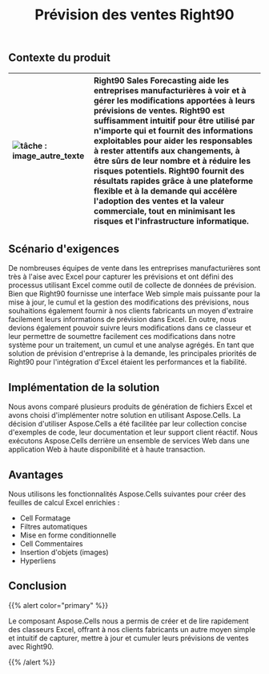﻿---
title: Prévision des ventes Right90
type: docs
weight: 10
url: /fr/net/right90-sales-forecasting/
---
## **Contexte du produit**

|![tâche : image_autre_texte](right90-sales-forecasting_1.png)|Right90 Sales Forecasting aide les entreprises manufacturières à voir et à gérer les modifications apportées à leurs prévisions de ventes. Right90 est suffisamment intuitif pour être utilisé par n'importe qui et fournit des informations exploitables pour aider les responsables à rester attentifs aux changements, à être sûrs de leur nombre et à réduire les risques potentiels. Right90 fournit des résultats rapides grâce à une plateforme flexible et à la demande qui accélère l'adoption des ventes et la valeur commerciale, tout en minimisant les risques et l'infrastructure informatique.|
|:- |:- |
## **Scénario d'exigences**
De nombreuses équipes de vente dans les entreprises manufacturières sont très à l'aise avec Excel pour capturer les prévisions et ont défini des processus utilisant Excel comme outil de collecte de données de prévision. Bien que Right90 fournisse une interface Web simple mais puissante pour la mise à jour, le cumul et la gestion des modifications des prévisions, nous souhaitions également fournir à nos clients fabricants un moyen d'extraire facilement leurs informations de prévision dans Excel. En outre, nous devions également pouvoir suivre leurs modifications dans ce classeur et leur permettre de soumettre facilement ces modifications dans notre système pour un traitement, un cumul et une analyse agrégés. En tant que solution de prévision d'entreprise à la demande, les principales priorités de Right90 pour l'intégration d'Excel étaient les performances et la fiabilité.
## **Implémentation de la solution**
Nous avons comparé plusieurs produits de génération de fichiers Excel et avons choisi d'implémenter notre solution en utilisant Aspose.Cells. La décision d'utiliser Aspose.Cells a été facilitée par leur collection concise d'exemples de code, leur documentation et leur support client réactif. Nous exécutons Aspose.Cells derrière un ensemble de services Web dans une application Web à haute disponibilité et à haute transaction.
## **Avantages**
 Nous utilisons les fonctionnalités Aspose.Cells suivantes pour créer des feuilles de calcul Excel enrichies :

- Cell Formatage
- Filtres automatiques
- Mise en forme conditionnelle
- Cell Commentaires
- Insertion d'objets (images)
- Hyperliens
## **Conclusion**
{{% alert color="primary" %}} 

Le composant Aspose.Cells nous a permis de créer et de lire rapidement des classeurs Excel, offrant à nos clients fabricants un autre moyen simple et intuitif de capturer, mettre à jour et cumuler leurs prévisions de ventes avec Right90.

{{% /alert %}}
